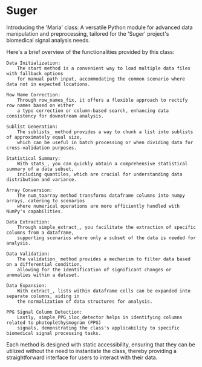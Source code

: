 # Suger
Introducing the 'Maria' class: A versatile Python module for advanced data manipulation and preprocessing, tailored for the 'Suger' project's biomedical signal analysis needs.

Here's a brief overview of the functionalities provided by this class:

    Data Initialization:
        The start method is a convenient way to load multiple data files with fallback options
        for manual path input, accommodating the common scenario where data not in expected locations.

    Row Name Correction:
        Through row_names_fix, it offers a flexible approach to rectify row names based on either
        a typo correction or column-based search, enhancing data consistency for downstream analysis.

    Sublist Generation: 
        The sublists_ method provides a way to chunk a list into sublists of approximately equal size, 
        which can be useful in batch processing or when dividing data for cross-validation purposes.

    Statistical Summary: 
        With stats_, you can quickly obtain a comprehensive statistical summary of a data subset, 
        including quantiles, which are crucial for understanding data distribution and variance.

    Array Conversion:
        The num_toarray method transforms dataframe columns into numpy arrays, catering to scenarios
        where numerical operations are more efficiently handled with NumPy's capabilities.

    Data Extraction: 
        Through simple_extract_, you facilitate the extraction of specific columns from a dataframe, 
        supporting scenarios where only a subset of the data is needed for analysis.

    Data Validation: 
        The validation_ method provides a mechanism to filter data based on a differential condition, 
        allowing for the identification of significant changes or anomalies within a dataset.

    Data Expansion: 
        With extract_, lists within dataframe cells can be expanded into separate columns, aiding in 
        the normalization of data structures for analysis.

    PPG Signal Column Detection: 
        Lastly, simple_PPG_iloc_detector helps in identifying columns related to photoplethysmogram (PPG) 
        signals, demonstrating the class's applicability to specific biomedical signal processing tasks.

Each method is designed with static accessibility, ensuring that they can be utilized without the need to instantiate the class, thereby providing a straightforward interface for users to interact with their data.
